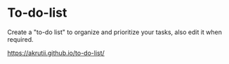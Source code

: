 # To-do-list
Create a "to-do list" to organize and prioritize your tasks, also edit it when required.


https://akrutii.github.io/to-do-list/
